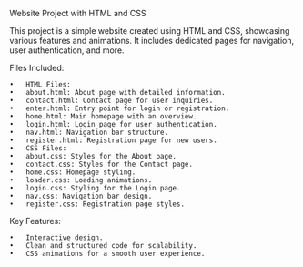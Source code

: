 Website Project with HTML and CSS

This project is a simple website created using HTML and CSS, showcasing various features and animations. It includes dedicated pages for navigation, user authentication, and more.

Files Included:

	•	HTML Files:
	•	about.html: About page with detailed information.
	•	contact.html: Contact page for user inquiries.
	•	enter.html: Entry point for login or registration.
	•	home.html: Main homepage with an overview.
	•	login.html: Login page for user authentication.
	•	nav.html: Navigation bar structure.
	•	register.html: Registration page for new users.
	•	CSS Files:
	•	about.css: Styles for the About page.
	•	contact.css: Styles for the Contact page.
	•	home.css: Homepage styling.
	•	loader.css: Loading animations.
	•	login.css: Styling for the Login page.
	•	nav.css: Navigation bar design.
	•	register.css: Registration page styles.

Key Features:

	•	Interactive design.
	•	Clean and structured code for scalability.
	•	CSS animations for a smooth user experience.
